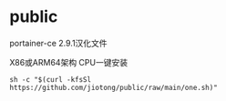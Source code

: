 # public
portainer-ce 2.9.1汉化文件

X86或ARM64架构 CPU一键安装

```
sh -c "$(curl -kfsSl https://github.com/jiotong/public/raw/main/one.sh)"
```

